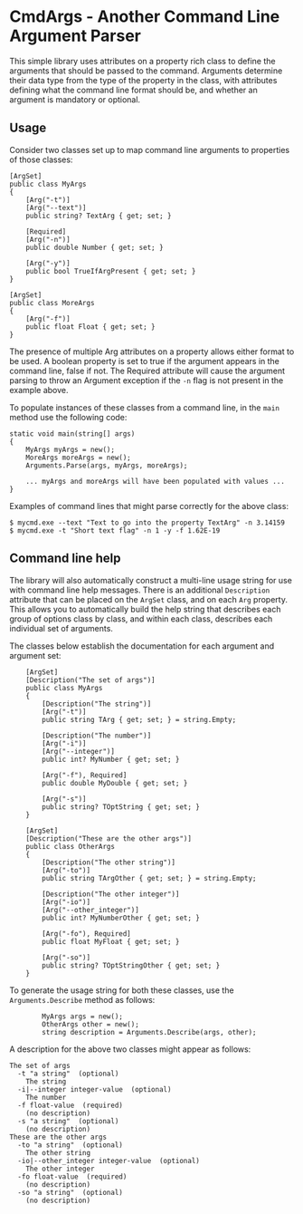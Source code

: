 # CmdArgs - Another Command Line Argument Parser
This simple library uses attributes on a property rich class to define the arguments that should be passed to the command.
Arguments determine their data type from the type of the property in the class, with attributes defining what the
command line format should be, and whether an argument is mandatory or optional.

## Usage

Consider two classes set up to map command line arguments to properties of those classes:

```
[ArgSet]
public class MyArgs
{
    [Arg("-t")]
    [Arg("--text")]
    public string? TextArg { get; set; }
    
    [Required]
    [Arg("-n")]
    public double Number { get; set; }
    
    [Arg("-y")]
    public bool TrueIfArgPresent { get; set; }
}

[ArgSet]
public class MoreArgs
{
    [Arg("-f")]
    public float Float { get; set; }
}
```
The presence of multiple Arg attributes on a property allows either format to be used. A boolean property is set
to true if the argument appears in the command line, false if not. The Required attribute will cause the argument parsing
to throw an Argument exception if the `-n` flag is not present in the example above.

To populate instances of these classes from a command line, in the `main` method use the following code:

```
static void main(string[] args)
{
    MyArgs myArgs = new();
    MoreArgs moreArgs = new();
    Arguments.Parse(args, myArgs, moreArgs);

    ... myArgs and moreArgs will have been populated with values ...
}
```

Examples of command lines that might parse correctly for the above class:

```
$ mycmd.exe --text "Text to go into the property TextArg" -n 3.14159
$ mycmd.exe -t "Short text flag" -n 1 -y -f 1.62E-19
```

## Command line help
The library will also automatically construct a multi-line usage string
for use with command line help messages. There is an additional `Description`
attribute that can be placed on the `ArgSet` class, and on each `Arg` property.
This allows you to automatically build the help string that describes each
group of options class by class, and within each class, describes each individual
set of arguments.

The classes below establish the documentation for each argument and argument set:

```
    [ArgSet]
    [Description("The set of args")]
    public class MyArgs
    {
        [Description("The string")]
        [Arg("-t")]
        public string TArg { get; set; } = string.Empty;

        [Description("The number")]
        [Arg("-i")]
        [Arg("--integer")]
        public int? MyNumber { get; set; }

        [Arg("-f"), Required]
        public double MyDouble { get; set; }

        [Arg("-s")]
        public string? TOptString { get; set; }
    }

    [ArgSet]
    [Description("These are the other args")]
    public class OtherArgs
    {
        [Description("The other string")]
        [Arg("-to")]
        public string TArgOther { get; set; } = string.Empty;

        [Description("The other integer")]
        [Arg("-io")]
        [Arg("--other_integer")]
        public int? MyNumberOther { get; set; }

        [Arg("-fo"), Required]
        public float MyFloat { get; set; }

        [Arg("-so")]
        public string? TOptStringOther { get; set; }
    }
```

To generate the usage string for both these classes, use the `Arguments.Describe`
method as follows:

```
        MyArgs args = new();
        OtherArgs other = new();
        string description = Arguments.Describe(args, other);
```
A description for the above two classes might appear as follows:

```
The set of args
  -t "a string"  (optional)
    The string
  -i|--integer integer-value  (optional)
    The number
  -f float-value  (required)
    (no description)
  -s "a string"  (optional)
    (no description)
These are the other args
  -to "a string"  (optional)
    The other string
  -io|--other_integer integer-value  (optional)
    The other integer
  -fo float-value  (required)
    (no description)
  -so "a string"  (optional)
    (no description)
```